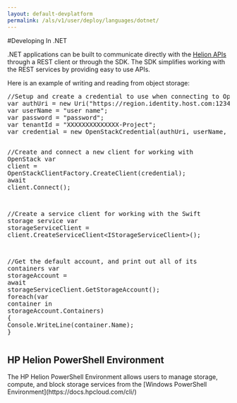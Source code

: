 ```yaml
---
layout: default-devplatform
permalink: /als/v1/user/deploy/languages/dotnet/
---
```

<!--UNDER REVISION-->

#Developing In .NET

.NET applications can be built to communicate directly with the <a class="reference external" href="http://docs.hpcloud.com/api">Helion APIs</a> through a REST client
or through the SDK. The SDK simplifies working with the REST services by providing easy to use APIs.</p>
<p>Here is an example of writing and reading from object storage:</p>
<div class="highlight-csharp"><div class="highlight"><pre><span class="c1">//Setup and create a credential to use when connecting to OpenStack</span>
<span class="n">var</span> <span class="n">authUri</span> <span class="p">=</span> <span class="k">new</span> <span class="n">Uri</span><span class="p">(</span><span class="s">&quot;https://region.identity.host.com:12345/v2.0&quot;</span><span class="p">);</span>
<span class="n">var</span> <span class="n">userName</span> <span class="p">=</span> <span class="s">&quot;user name&quot;</span><span class="p">;</span>
<span class="n">var</span> <span class="n">password</span> <span class="p">=</span> <span class="s">&quot;password&quot;</span><span class="p">;</span>
<span class="n">var</span> <span class="n">tenantId</span> <span class="p">=</span> <span class="s">&quot;XXXXXXXXXXXXXX-Project&quot;</span><span class="p">;</span>
<span class="n">var</span> <span class="n">credential</span> <span class="p">=</span> <span class="k">new</span> <span class="n">OpenStackCredential</span><span class="p">(</span><span class="n">authUri</span><span class="p">,</span> <span class="n">userName</span><span class="p">,</span> <span class="n">password</span><span class="p">,</span> <span class="n">tenantId</span><span class="p">);</span>

<span class="c1">//Create and connect a new client for working with OpenStack</span>
<span class="n">var</span> <span class="n">client</span> <span class="p">=</span> <span class="n">OpenStackClientFactory</span><span class="p">.</span><span class="n">CreateClient</span><span class="p">(</span><span class="n">credential</span><span class="p">);</span>
<span class="n">await</span> <span class="n">client</span><span class="p">.</span><span class="n">Connect</span><span class="p">();</span>

<span class="c1">//Create a service client for working with the Swift storage service</span>
<span class="n">var</span> <span class="n">storageServiceClient</span> <span class="p">=</span> <span class="n">client</span><span class="p">.</span><span class="n">CreateServiceClient</span><span class="p">&lt;</span><span class="n">IStorageServiceClient</span><span class="p">&gt;();</span>

<span class="c1">//Get the default account, and print out all of its containers</span>
<span class="n">var</span> <span class="n">storageAccount</span> <span class="p">=</span> <span class="n">await</span> <span class="n">storageServiceClient</span><span class="p">.</span><span class="n">GetStorageAccount</span><span class="p">();</span>
<span class="k">foreach</span><span class="p">(</span><span class="n">var</span> <span class="n">container</span> <span class="k">in</span> <span class="n">storageAccount</span><span class="p">.</span><span class="n">Containers</span><span class="p">)</span>
<span class="p">{</span>
    <span class="n">Console</span><span class="p">.</span><span class="n">WriteLine</span><span class="p">(</span><span class="n">container</span><span class="p">.</span><span class="n">Name</span><span class="p">);</span>
<span class="p">}</span>
</pre></div>
</div>

<!-- until i can get the internal link syntax and location sorted out
<p>To learn more about using the SDK:</p>
<ul class="simple">
<li><a class="reference internal" href="sdk-getting-started.html#get-started-net-sdk"><em>Getting Started With The .NET Library</em></a></li>
<li><a class="reference internal" href="sdk-authentication.html#auth-net-sdk"><em>Identity Service, Authentication, and the Service Catalog in .NET</em></a></li>
<li><a class="reference internal" href="sdk-object-store.html#storage-net-sdk"><em>Working With Object Storage in .NET</em></a></li>
-->

<h2>HP Helion PowerShell Environment<a class="headerlink" href="#hp-helion-powershell-environment" title="Permalink to this headline"></a></h2>
<p>The HP Helion PowerShell Environment allows users to manage storage, compute, and block storage services from the [Windows PowerShell Environment](https://docs.hpcloud.com/cli/)


